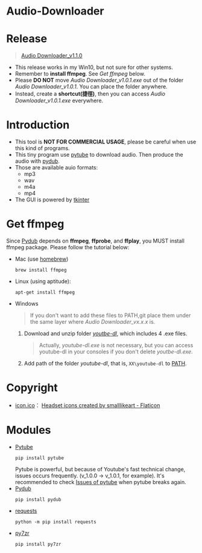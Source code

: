 # Audio-Downloader

# Release
> [Audio Downloader_v1.1.0](https://github.com/Xuan-Yi/Audio-Downloader/releases/tag/v1.1.0)
* This release works in my Win10, but not sure for other systems.
* Remember to **install ffmpeg**. See *Get ffmpeg* below.
* Please **DO NOT** move *Audio Downloader_v1.0.1.exe* out of the folder *Audio Downloader_v1.0.1*. You can place the folder anywhere.
* Instead, create a **shortcut(捷徑)**, then you can access *Audio Downloader_v1.0.1.exe* everywhere.

# Introduction
* This tool is **NOT FOR COMMERCIAL USAGE**, please be careful when use this kind of programs.
* This tiny program use [pytube](https://github.com/jiaaro/pydub.git) to download audio. Then produce the audio with [pydub](https://github.com/kkroening/ffmpeg-python.git).
* Those are available auio formats:
    * mp3
    * wav
    * m4a
    * mp4
* The GUI is powered by [tkinter](https://docs.python.org/3/library/tkinter.html)

# Get ffmpeg
Since [Pydub](https://github.com/jiaaro/pydub.git) depends on **ffmpeg**, **ffprobe**, and **ffplay**, you MUST install ffmpeg package. Please follow the tutorial below:
* Mac (use [homebrew](https://brew.sh/))
    ```
    brew install ffmpeg
    ```
* Linux (using aptitude):
    ```
    apt-get install ffmpeg
    ```
* Windows
    > If you don't want to add these files to PATH,git  place them under the same layer where *Audio Downloader_vx.x.x* is.
    1. Download and unzip folder [*youtbe-dl*](https://drive.google.com/file/d/1GLcJpqDi5DKNwHTfJU4EpfcLbmd6kK5K/view?usp=sharing), which includes 4 .exe files. 
        > Actually, *youtube-dl.exe* is not necessary, but you can access youtube-dl in your consoles if you don't delete *youtbe-dl.exe*.
    2. Add path of the folder *youtube-dl*, that is, `XX\youtube-dl` to [PATH](https://www.architectryan.com/2018/03/17/add-to-the-path-on-windows-10/).

# Copyright
* [icon.ico](https://github.com/Xuan-Yi/Audio-Downloader/blob/main/readme_imgs/window.jpg)： <a href="https://www.flaticon.com/free-icons/headset" title="headset icons">Headset icons created by smalllikeart - Flaticon</a>

# Modules
* [Pytube](https://github.com/pytube/pytube.git)
    ```
    pip install pytube
    ```
    Pytube is powerful, but because of Youtube's fast technical change, issues occurs  frequently. (v_1.0.0 -> v_1.0.1, for example). It's recommended to  check [Issues of pytube](https://github.com/pytube/pytube/issues) when pytube breaks again. 
* [Pydub](https://github.com/jiaaro/pydub.git)
    ```
    pip install pydub
    ```
* [requests](https://github.com/psf/requests.git)
    ```
    python -m pip install requests
    ```
* [py7zr](https://github.com/miurahr/py7zr.git)
    ```
    pip install py7zr
    ```